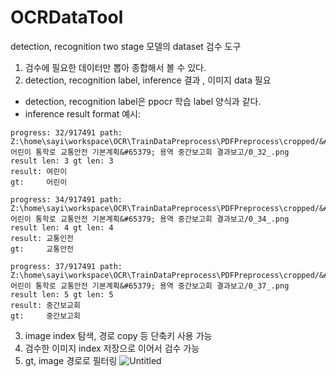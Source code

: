 # OCRDataTool
detection, recognition two stage 모델의 dataset 검수 도구
1. 검수에 필요한 데이터만 뽑아 종합해서 볼 수 있다.
2. detection, recognition label, inference 결과 , 이미지 data 필요
* detection, recognition label은 ppocr 학습 label 양식과 같다.
* inference result format 예시:
```
progress: 32/917491 path: Z:\home\sayi\workspace\OCR\TrainDataPreprocess\PDFPreprocess\cropped/&#65378;어린이 통학로 교통안전 기본계획&#65379; 용역 중간보고회 결과보고/0_32_.png
result len: 3 gt len: 3
result:	여린이
gt:		어린이

progress: 34/917491 path: Z:\home\sayi\workspace\OCR\TrainDataPreprocess\PDFPreprocess\cropped/&#65378;어린이 통학로 교통안전 기본계획&#65379; 용역 중간보고회 결과보고/0_34_.png
result len: 4 gt len: 4
result:	교통인전
gt:		교통안전

progress: 37/917491 path: Z:\home\sayi\workspace\OCR\TrainDataPreprocess\PDFPreprocess\cropped/&#65378;어린이 통학로 교통안전 기본계획&#65379; 용역 중간보고회 결과보고/0_37_.png
result len: 5 gt len: 5
result:	중간보교회
gt:		중간보고회
```
3. image index 탐색, 경로 copy 등 단축키 사용 가능
4. 검수한 이미지 index 저장으로 이어서 검수 가능
5. gt, image 경로로 필터링
![Untitled](https://github.com/SangheonYi/OCRDataTool/assets/16645988/21dd4aaa-ac22-4e96-b8ff-635cfde3c943)

